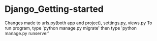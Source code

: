 # Django_Getting-started
Changes made to urls.py(both app and project), settings.py, views.py
To run program, type 'python manage.py migrate' then type 'python manage.py runserver'
